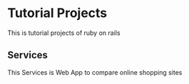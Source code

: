 # Tutorial Projects

This is tutorial projects of ruby on rails

## Services

This Services is Web App to compare online shopping sites
